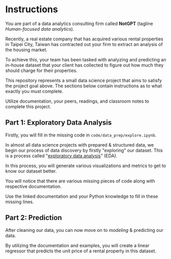 # Instructions

You are part of a data analytics consulting firm called **NotGPT** (tagline *Human-focused data analytics*). 

Recently, a real estate company that has acquired various rental properties in Taipei City, Taiwan has contracted out your firm to extract an analysis of the housing market. 

To achieve this, your team has been tasked with analyzing and predicting an in-house dataset that your client has collected to figure out how much they should charge for their properties. 

This repository represents a small data science project that aims to satisfy the project goal above. The sections below contain instructions as to what exactly you must complete.

Utilize documentation, your peers, readings, and classroom notes to complete this project. 

## Part 1: Exploratory Data Analysis

Firstly, you will fill in the missing code in `code/data_prep/explore.ipynb`. 

In almost all data science projects with prepared & structured data, we begin our process of data discovery by firstly "exploring" our dataset. This is a process called "[exploratory data analysis](https://en.wikipedia.org/wiki/Exploratory_data_analysis)" (EDA). 

In this process, you will generate various visualizations and metrics to get to know our dataset better.

You will notice that there are various missing pieces of code along with respective documentation.

Use the linked documentation and your Python knowledge to fill in these missing lines.

## Part 2: Prediction

After cleaning our data, you can now move on to *modeling* & predicting our data.

By utilizing the documentation and examples, you will create a linear regressor that predicts the unit price of a rental property in this dataset.


